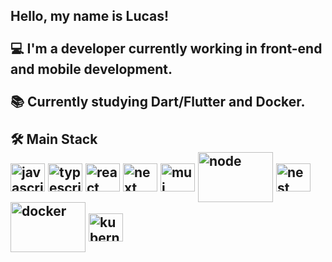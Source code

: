 <h2> 
  Hello, my name is Lucas!
  <br/>
  <br/>
  💻 I'm a developer currently working in front-end and mobile development.
  <br/>
  <br/>
  📚 Currently studying Dart/Flutter and Docker.
  <br/>
  <br/>
  🛠️ Main Stack
  <div style="display: inline_block">
    <img align="center" alt="javascript" height="45" width="55" src="https://cdn.jsdelivr.net/gh/devicons/devicon@latest/icons/javascript/javascript-original.svg">
    <img align="center" alt="typescript" height="45" width="55" src="https://cdn.jsdelivr.net/gh/devicons/devicon/icons/typescript/typescript-original.svg" />
    <img align="center" alt="react" height="45" width="55" src="https://cdn.jsdelivr.net/gh/devicons/devicon/icons/react/react-original.svg">
    <img align="center" alt="next" height="45" width="55" src="https://cdn.jsdelivr.net/gh/devicons/devicon@latest/icons/nextjs/nextjs-original.svg" />        
    <img align="center" alt="mui" height="45" width="55" src="https://cdn.jsdelivr.net/gh/devicons/devicon/icons/materialui/materialui-original.svg" />        
    <img align="center" alt="node" height="80" width="120" src="https://cdn.jsdelivr.net/gh/devicons/devicon/icons/nodejs/nodejs-original-wordmark.svg" />
    <img align="center" alt="nest" height="45" width="55" src="https://cdn.jsdelivr.net/gh/devicons/devicon@latest/icons/nestjs/nestjs-original.svg" />
    <img align="center" alt="docker" height="80" width="120" src="https://cdn.jsdelivr.net/gh/devicons/devicon@latest/icons/docker/docker-original.svg" />
    <img align="center" alt="kubernetes" height="45" width="55" src="https://cdn.jsdelivr.net/gh/devicons/devicon@latest/icons/kubernetes/kubernetes-original.svg" />    
  </div>
</h2>
